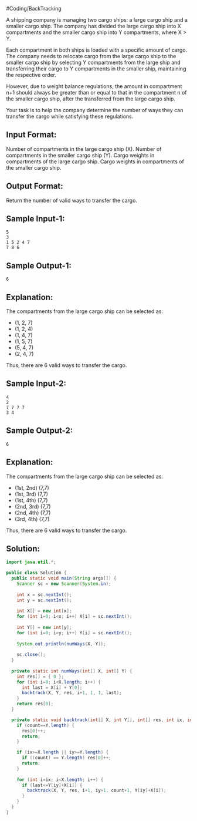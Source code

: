 #Coding/BackTracking 

A shipping company is managing two cargo ships: a large cargo ship and a smaller cargo ship. The company has divided the large cargo ship into X compartments and the smaller cargo ship into Y compartments, where X > Y.

Each compartment in both ships is loaded with a specific amount of cargo. 
The company needs to relocate cargo from the large cargo ship to the smaller cargo ship by selecting Y compartments from the large ship and transferring their cargo to Y compartments in the smaller ship, maintaining the respective order.

However, due to weight balance regulations, the amount in compartment n+1 should always be greater than or equal to that in the compartment n of the smaller cargo ship, after the transferred from the large cargo ship.

Your task is to help the company determine the number of ways they can transfer the cargo while satisfying these regulations.

Input Format:
-------------
Number of compartments in the large cargo ship (X).
Number of compartments in the smaller cargo ship (Y).
Cargo weights in compartments of the large cargo ship.
Cargo weights in compartments of the smaller cargo ship.

Output Format:
----------------
Return the number of valid ways to transfer the cargo.


Sample Input-1:
--------------
```
5
3
1 5 2 4 7
7 8 6
```

Sample Output-1:
----------------
```
6
```

Explanation:
-----------
The compartments from the large cargo ship can be selected as:
- (1, 2, 7)
- (1, 2, 4)
- (1, 4, 7)
- (1, 5, 7)
- (5, 4, 7)
- (2, 4, 7)  

Thus, there are 6 valid ways to transfer the cargo.

Sample Input-2:
--------------
```
4
2
7 7 7 7
3 4
```

Sample Output-2:
----------------
```
6
```

Explanation:
-----------
The compartments from the large cargo ship can be selected as:
- (1st, 2nd) (7,7)
- (1st, 3rd) (7,7)
- (1st, 4th) (7,7)
- (2nd, 3rd) (7,7)
- (2nd, 4th) (7,7)
- (3rd, 4th) (7,7)  

Thus, there are 6 valid ways to transfer the cargo.

## Solution:

```java
import java.util.*;

public class Solution {
  public static void main(String args[]) {
    Scanner sc = new Scanner(System.in);
    
    int x = sc.nextInt();
    int y = sc.nextInt();
    
    int X[] = new int[x];
    for (int i=0; i<x; i++) X[i] = sc.nextInt();
    
    int Y[] = new int[y];
    for (int i=0; i<y; i++) Y[i] = sc.nextInt();
    
    System.out.println(numWays(X, Y));
    
    sc.close();
  }
  
  private static int numWays(int[] X, int[] Y) {
    int res[] = { 0 };
    for (int i=0; i<X.length; i++) {
      int last = X[i] + Y[0];
      backtrack(X, Y, res, i+1, 1, 1, last);
    }
    return res[0];
  }

  private static void backtrack(int[] X, int Y[], int[] res, int ix, int iy, int count, int last) {
    if (count==Y.length) {
      res[0]++;
      return;
    }

    if (ix>=X.length || iy>=Y.length) {
      if ((count) == Y.length) res[0]++;
      return;
    }
    
    for (int i=ix; i<X.length; i++) {
      if (last<=Y[iy]+X[i]) {
        backtrack(X, Y, res, i+1, iy+1, count+1, Y[iy]+X[i]);
      }
    }
  }
}
```